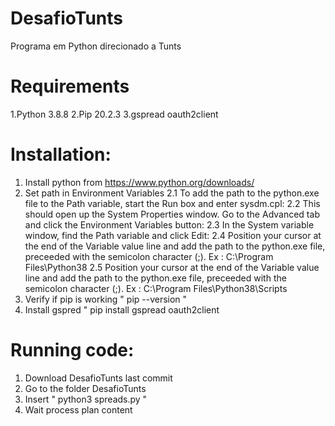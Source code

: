 # DesafioTunts
Programa em Python direcionado a Tunts 

# Requirements

1.Python 3.8.8
2.Pip 20.2.3
3.gspread oauth2client

# Installation:

1. Install python from https://www.python.org/downloads/
2. Set path in Environment Variables
	2.1 To add the path to the python.exe file to the Path variable, start the Run box and enter sysdm.cpl:
	2.2 This should open up the System Properties window. Go to the Advanced tab and click the Environment Variables button:
	2.3 In the System variable window, find the Path variable and click Edit:
	2.4 Position your cursor at the end of the Variable value line and add the path to the python.exe file, preceeded with the semicolon character (;). Ex : C:\Program Files\Python38
	2.5 Position your cursor at the end of the Variable value line and add the path to the python.exe file, preceeded with the semicolon character (;). Ex : C:\Program Files\Python38\Scripts
3. Verify if pip is working " pip --version "
4. Install gspred " pip install gspread oauth2client

# Running code:

1. Download DesafioTunts last commit
2. Go to the folder DesafioTunts
3. Insert " python3 spreads.py "
4. Wait process plan content

	